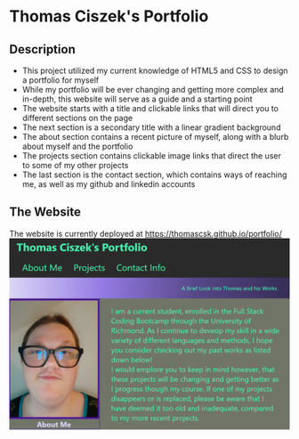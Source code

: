 # Thomas Ciszek's Portfolio

## Description

- This project utilized my current knowledge of HTML5 and CSS to design a portfolio for myself
- While my portfolio will be ever changing and getting more complex and in-depth, this website will serve as a guide and a starting point
- The website starts with a title and clickable links that will direct you to different sections on the page
- The next section is a secondary title with a linear gradient background
- The about section contains a recent picture of myself, along with a blurb about myself and the portfolio
- The projects section contains clickable image links that direct the user to some of my other projects
- The last section is the contact section, which contains ways of reaching me, as well as my github and linkedin accounts

## The Website

The website is currently deployed at https://thomascsk.github.io/portfolio/
![A picture of the deployed website](/assets/images/website-screenshot.PNG)

